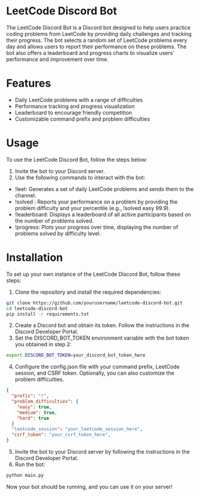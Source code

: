 # LeetCode Discord Bot
The LeetCode Discord Bot is a Discord bot designed to help users practice coding problems from LeetCode by providing daily challenges and tracking their progress. The bot selects a random set of LeetCode problems every day and allows users to report their performance on these problems. The bot also offers a leaderboard and progress charts to visualize users' performance and improvement over time.

# Features
- Daily LeetCode problems with a range of difficulties
- Performance tracking and progress visualization
- Leaderboard to encourage friendly competition
- Customizable command prefix and problem difficulties

# Usage
To use the LeetCode Discord Bot, follow the steps below:

1. Invite the bot to your Discord server.
2. Use the following commands to interact with the bot:
- !leet: Generates a set of daily LeetCode problems and sends them to the channel.
- !solved <difficulty> <percentile>: Reports your performance on a problem by providing the problem difficulty and your percentile (e.g., !solved easy 99.9).
- !leaderboard: Displays a leaderboard of all active participants based on the number of problems solved.
- !progress: Plots your progress over time, displaying the number of problems solved by difficulty level.

# Installation
To set up your own instance of the LeetCode Discord Bot, follow these steps:

1. Clone the repository and install the required dependencies:
```bash
git clone https://github.com/yourusername/leetcode-discord-bot.git
cd leetcode-discord-bot
pip install -r requirements.txt
```
2. Create a Discord bot and obtain its token. Follow the instructions in the Discord Developer Portal.
3. Set the DISCORD_BOT_TOKEN environment variable with the bot token you obtained in step 2:
```bash
export DISCORD_BOT_TOKEN=your_discord_bot_token_here
```
4. Configure the config.json file with your command prefix, LeetCode session, and CSRF token. Optionally, you can also customize the problem difficulties.

```json
{
  "prefix": "!",
  "problem_difficulties": {
    "easy": true,
    "medium": true,
    "hard": true
  }
  "leetcode_session": "your_leetcode_session_here",
  "csrf_token": "your_csrf_token_here",
}
```
5. Invite the bot to your Discord server by following the instructions in the Discord Developer Portal.
6. Run the bot:
```bash
python main.py
```

Now your bot should be running, and you can use it on your server!